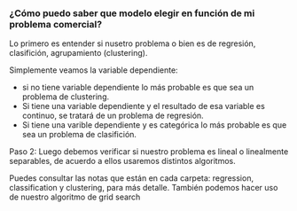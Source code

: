 ### **¿Cómo puedo saber que modelo elegir en función de mi problema comercial?**

Lo primero es entender si nusetro problema o bien es de regresión, clasifición, agrupamiento (clustering).

Simplemente veamos la variable dependiente: 
- si no tiene variable dependiente lo
más probable es que sea un problema de clustering.
- Si tiene una variable  dependiente y el resultado de esa variable es continuo, se
tratará de un problema de regresión.
- Si tiene una varible dependiente y es categórica lo más probable es que sea un problema de clasifición.

Paso 2: Luego debemos verificar si nuestro problema es lineal o linealmente separables, de acuerdo a ellos usaremos distintos algoritmos. 

Puedes consultar las notas que están en cada carpeta: regression, classification y clustering, para más detalle.
También podemos hacer uso de nuestro algoritmo de grid search
